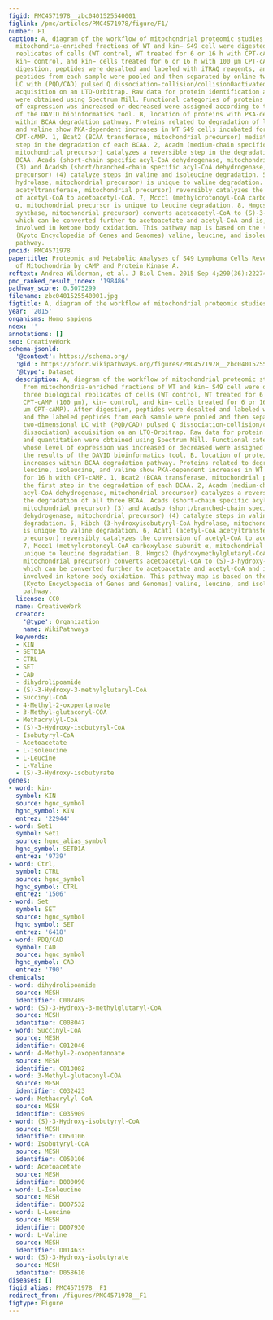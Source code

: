 ```yaml
---
figid: PMC4571978__zbc0401525540001
figlink: /pmc/articles/PMC4571978/figure/F1/
number: F1
caption: A, diagram of the workflow of mitochondrial proteomic studies. Proteins from
  mitochondria-enriched fractions of WT and kin− S49 cell were digested in three biological
  replicates of cells (WT control, WT treated for 6 or 16 h with CPT-cAMP (100 μm),
  kin− control, and kin− cells treated for 6 or 16 h with 100 μm CPT-cAMP). After
  digestion, peptides were desalted and labeled with iTRAQ reagents, and the labeled
  peptides from each sample were pooled and then separated by online two-dimensional
  LC with (PQD/CAD) pulsed Q dissociation-collision/collision0activated dissociation)
  acquisition on an LTQ-Orbitrap. Raw data for protein identification and quantitation
  were obtained using Spectrum Mill. Functional categories of proteins whose level
  of expression was increased or decreased were assigned according to the results
  of the DAVID bioinformatics tool. B, location of proteins with PKA-dependent increases
  within BCAA degradation pathway. Proteins related to degradation of leucine, isoleucine,
  and valine show PKA-dependent increases in WT S49 cells incubated for 16 h with
  CPT-cAMP. 1, Bcat2 (BCAA transferase, mitochondrial precursor) mediates the first
  step in the degradation of each BCAA. 2, Acadm (medium-chain specific acyl-CoA dehydrogenase,
  mitochondrial precursor) catalyzes a reversible step in the degradation of all three
  BCAA. Acads (short-chain specific acyl-CoA dehydrogenase, mitochondrial precursor)
  (3) and Acadsb (short/branched-chain specific acyl-CoA dehydrogenase, mitochondrial
  precursor) (4) catalyze steps in valine and isoleucine degradation. 5, Hibch (3-hydroxyisobutyryl-CoA
  hydrolase, mitochondrial precursor) is unique to valine degradation. 6, Acat1 (acetyl-CoA
  acetyltransferase, mitochondrial precursor) reversibly catalyzes the conversion
  of acetyl-CoA to acetoacetyl-CoA. 7, Mccc1 (methylcrotonoyl-CoA carboxylase subunit
  α, mitochondrial precursor is unique to leucine degradation. 8, Hmgcs2 (hydroxymethylglutaryl-CoA
  synthase, mitochondrial precursor) converts acetoacetyl-CoA to (S)-3-hydroxy-3-methylglutaryl-CoA,
  which can be converted further to acetoacetate and acetyl-CoA and is, therefore,
  involved in ketone body oxidation. This pathway map is based on the (human) KEGG
  (Kyoto Encyclopedia of Genes and Genomes) valine, leucine, and isoleucine degradation
  pathway.
pmcid: PMC4571978
papertitle: Proteomic and Metabolic Analyses of S49 Lymphoma Cells Reveal Novel Regulation
  of Mitochondria by cAMP and Protein Kinase A.
reftext: Andrea Wilderman, et al. J Biol Chem. 2015 Sep 4;290(36):22274-22286.
pmc_ranked_result_index: '198486'
pathway_score: 0.5075299
filename: zbc0401525540001.jpg
figtitle: A, diagram of the workflow of mitochondrial proteomic studies
year: '2015'
organisms: Homo sapiens
ndex: ''
annotations: []
seo: CreativeWork
schema-jsonld:
  '@context': https://schema.org/
  '@id': https://pfocr.wikipathways.org/figures/PMC4571978__zbc0401525540001.html
  '@type': Dataset
  description: A, diagram of the workflow of mitochondrial proteomic studies. Proteins
    from mitochondria-enriched fractions of WT and kin− S49 cell were digested in
    three biological replicates of cells (WT control, WT treated for 6 or 16 h with
    CPT-cAMP (100 μm), kin− control, and kin− cells treated for 6 or 16 h with 100
    μm CPT-cAMP). After digestion, peptides were desalted and labeled with iTRAQ reagents,
    and the labeled peptides from each sample were pooled and then separated by online
    two-dimensional LC with (PQD/CAD) pulsed Q dissociation-collision/collision0activated
    dissociation) acquisition on an LTQ-Orbitrap. Raw data for protein identification
    and quantitation were obtained using Spectrum Mill. Functional categories of proteins
    whose level of expression was increased or decreased were assigned according to
    the results of the DAVID bioinformatics tool. B, location of proteins with PKA-dependent
    increases within BCAA degradation pathway. Proteins related to degradation of
    leucine, isoleucine, and valine show PKA-dependent increases in WT S49 cells incubated
    for 16 h with CPT-cAMP. 1, Bcat2 (BCAA transferase, mitochondrial precursor) mediates
    the first step in the degradation of each BCAA. 2, Acadm (medium-chain specific
    acyl-CoA dehydrogenase, mitochondrial precursor) catalyzes a reversible step in
    the degradation of all three BCAA. Acads (short-chain specific acyl-CoA dehydrogenase,
    mitochondrial precursor) (3) and Acadsb (short/branched-chain specific acyl-CoA
    dehydrogenase, mitochondrial precursor) (4) catalyze steps in valine and isoleucine
    degradation. 5, Hibch (3-hydroxyisobutyryl-CoA hydrolase, mitochondrial precursor)
    is unique to valine degradation. 6, Acat1 (acetyl-CoA acetyltransferase, mitochondrial
    precursor) reversibly catalyzes the conversion of acetyl-CoA to acetoacetyl-CoA.
    7, Mccc1 (methylcrotonoyl-CoA carboxylase subunit α, mitochondrial precursor is
    unique to leucine degradation. 8, Hmgcs2 (hydroxymethylglutaryl-CoA synthase,
    mitochondrial precursor) converts acetoacetyl-CoA to (S)-3-hydroxy-3-methylglutaryl-CoA,
    which can be converted further to acetoacetate and acetyl-CoA and is, therefore,
    involved in ketone body oxidation. This pathway map is based on the (human) KEGG
    (Kyoto Encyclopedia of Genes and Genomes) valine, leucine, and isoleucine degradation
    pathway.
  license: CC0
  name: CreativeWork
  creator:
    '@type': Organization
    name: WikiPathways
  keywords:
  - KIN
  - SETD1A
  - CTRL
  - SET
  - CAD
  - dihydrolipoamide
  - (S)-3-Hydroxy-3-methylglutaryl-CoA
  - Succinyl-CoA
  - 4-Methyl-2-oxopentanoate
  - 3-Methyl-glutaconyl-COA
  - Methacrylyl-CoA
  - (S)-3-Hydroxy-isobutyryl-CoA
  - Isobutyryl-CoA
  - Acetoacetate
  - L-Isoleucine
  - L-Leucine
  - L-Valine
  - (S)-3-Hydroxy-isobutyrate
genes:
- word: kin-
  symbol: KIN
  source: hgnc_symbol
  hgnc_symbol: KIN
  entrez: '22944'
- word: Set1
  symbol: Set1
  source: hgnc_alias_symbol
  hgnc_symbol: SETD1A
  entrez: '9739'
- word: Ctrl,
  symbol: CTRL
  source: hgnc_symbol
  hgnc_symbol: CTRL
  entrez: '1506'
- word: Set
  symbol: SET
  source: hgnc_symbol
  hgnc_symbol: SET
  entrez: '6418'
- word: PDQ/CAD
  symbol: CAD
  source: hgnc_symbol
  hgnc_symbol: CAD
  entrez: '790'
chemicals:
- word: dihydrolipoamide
  source: MESH
  identifier: C007409
- word: (S)-3-Hydroxy-3-methylglutaryl-CoA
  source: MESH
  identifier: C008047
- word: Succinyl-CoA
  source: MESH
  identifier: C012046
- word: 4-Methyl-2-oxopentanoate
  source: MESH
  identifier: C013082
- word: 3-Methyl-glutaconyl-COA
  source: MESH
  identifier: C032423
- word: Methacrylyl-CoA
  source: MESH
  identifier: C035909
- word: (S)-3-Hydroxy-isobutyryl-CoA
  source: MESH
  identifier: C050106
- word: Isobutyryl-CoA
  source: MESH
  identifier: C050106
- word: Acetoacetate
  source: MESH
  identifier: D000090
- word: L-Isoleucine
  source: MESH
  identifier: D007532
- word: L-Leucine
  source: MESH
  identifier: D007930
- word: L-Valine
  source: MESH
  identifier: D014633
- word: (S)-3-Hydroxy-isobutyrate
  source: MESH
  identifier: D058610
diseases: []
figid_alias: PMC4571978__F1
redirect_from: /figures/PMC4571978__F1
figtype: Figure
---
```

